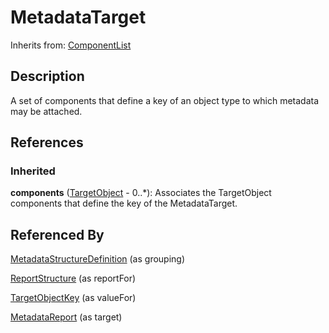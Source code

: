 
# MetadataTarget

Inherits from: [ComponentList](../Base/ComponentList.md)



## Description

A set of components that define a key of an object type to which metadata may be attached.




## References

### Inherited

**components** ([TargetObject](TargetObject.md) - 0..*): Associates the TargetObject components that define the key of the MetadataTarget.


## Referenced By

[MetadataStructureDefinition](MetadataStructureDefinition.md) (as grouping)

[ReportStructure](ReportStructure.md) (as reportFor)

[TargetObjectKey](TargetObjectKey.md) (as valueFor)

[MetadataReport](MetadataReport.md) (as target)



